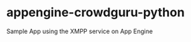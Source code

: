 appengine-crowdguru-python
==========================

Sample App using the XMPP service on App Engine
